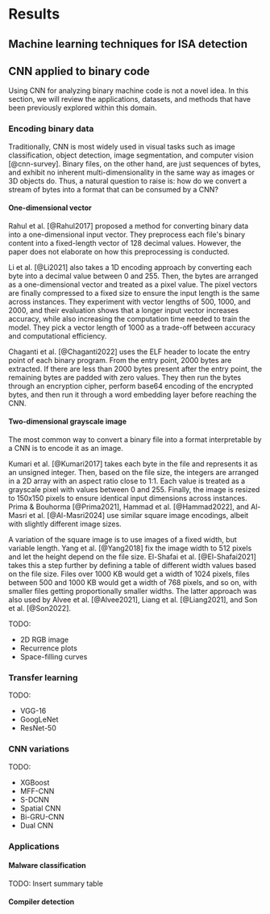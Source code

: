 # Results

## Machine learning techniques for ISA detection

## CNN applied to binary code

Using CNN for analyzing binary machine code is not a novel idea. In this section, we will review the applications, datasets, and methods that have been previously explored within this domain.

### Encoding binary data

Traditionally, CNN is most widely used in visual tasks such as image classification, object detection, image segmentation, and computer vision [@cnn-survey]. Binary files, on the other hand, are just sequences of bytes, and exhibit no inherent multi-dimensionality in the same way as images or 3D objects do. Thus, a natural question to raise is: how do we convert a stream of bytes into a format that can be consumed by a CNN?

#### One-dimensional vector

Rahul et al. [@Rahul2017] proposed a method for converting binary data into a one-dimensional input vector. They preprocess each file's binary content into a fixed-length vector of 128 decimal values. However, the paper does not elaborate on how this preprocessing is conducted.

Li et al. [@Li2021] also takes a 1D encoding approach by converting each byte into a decimal value between 0 and 255. Then, the bytes are arranged as a one-dimensional vector and treated as a pixel value. The pixel vectors are finally compressed to a fixed size to ensure the input length is the same across instances. They experiment with vector lengths of 500, 1000, and 2000, and their evaluation shows that a longer input vector increases accuracy, while also increasing the computation time needed to train the model. They pick a vector length of 1000 as a trade-off between accuracy and computational efficiency.

Chaganti et al. [@Chaganti2022] uses the ELF header to locate the entry point of each binary program. From the entry point, 2000 bytes are extracted. If there are less than 2000 bytes present after the entry point, the remaining bytes are padded with zero values. They then run the bytes through an encryption cipher, perform base64 encoding of the encrypted bytes, and then run it through a word embedding layer before reaching the CNN.

#### Two-dimensional grayscale image

The most common way to convert a binary file into a format interpretable by a CNN is to encode it as an image.

Kumari et al. [@Kumari2017] takes each byte in the file and represents it as an unsigned integer. Then, based on the file size, the integers are arranged in a 2D array with an aspect ratio close to 1:1. Each value is treated as a grayscale pixel with values between 0 and 255. Finally, the image is resized to 150x150 pixels to ensure identical input dimensions across instances. Prima & Bouhorma [@Prima2021], Hammad et al. [@Hammad2022], and Al-Masri et al. [@Al-Masri2024] use similar square image encodings, albeit with slightly different image sizes.

A variation of the square image is to use images of a fixed width, but variable length. Yang et al. [@Yang2018] fix the image width to 512 pixels and let the height depend on the file size. El-Shafai et al. [@El-Shafai2021] takes this a step further by defining a table of different width values based on the file size. Files over 1000 KB would get a width of 1024 pixels, files between 500 and 1000 KB would get a width of 768 pixels, and so on, with smaller files getting proportionally smaller widths. The latter approach was also used by Alvee et al. [@Alvee2021], Liang et al. [@Liang2021], and Son et al. [@Son2022].

TODO:

- 2D RGB image
- Recurrence plots
- Space-filling curves

### Transfer learning

TODO:

- VGG-16
- GoogLeNet
- ResNet-50

### CNN variations

TODO:

- XGBoost
- MFF-CNN
- S-DCNN
- Spatial CNN
- Bi-GRU-CNN
- Dual CNN

### Applications

#### Malware classification

TODO: Insert summary table

#### Compiler detection
